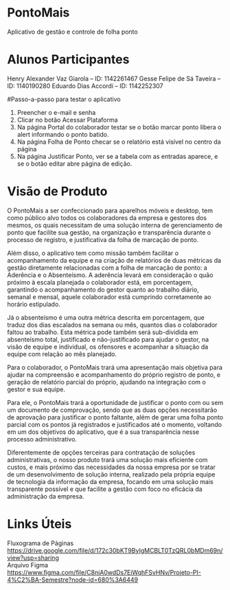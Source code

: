# PontoMais
Aplicativo de gestão e controle de folha ponto

# Alunos Participantes

Henry Alexander Vaz Giarola – ID: 1142261467
Gesse Felipe de Sá Taveira – ID: 1140190280
Eduardo Dias Accordi – ID: 1142252307

#Passo-a-passo para testar o aplicativo

1) Preencher o e-mail e senha
2) Clicar no botão Acessar Plataforma
3) Na página Portal do colaborador testar se o botão marcar ponto libera o alert informando o ponto batido.
4) Na página Folha de Ponto checar se o relatório está visível no centro da página
5) Na página Justificar Ponto, ver se a tabela com as entradas aparece, e se o botão editar abre página de edição.

# Visão de Produto
	
<p>O PontoMais a ser confeccionado para aparelhos móveis e desktop, tem como público alvo todos os colaboradores da empresa e gestores dos mesmos, os quais necessitam de uma solução interna de gerenciamento de ponto que facilite sua gestão,  na organização e transparência durante o processo de registro, e justificativa da folha de marcação de ponto.</p>
<p>Além disso, o aplicativo tem como missão também facilitar o acompanhamento da equipe e na criação de relatórios de duas métricas da gestão diretamente relacionadas com a folha de marcação de ponto: a Aderência e o Absenteísmo. A aderência levará em consideração o quão próximo à escala planejada o colaborador está, em porcentagem, garantindo o acompanhamento do gestor quanto ao trabalho diário, semanal e mensal, aquele colaborador está cumprindo corretamente ao horário estipulado.</p>
<p>Já o absenteísmo é uma outra métrica descrita em porcentagem, que traduz dos dias escalados na semana ou mês, quantos dias o colaborador faltou ao trabalho. Esta métrica pode também será sub-dividida em absenteísmo total, justificado e não-justificado para ajudar o gestor, na visão de equipe e individual, os ofensores e acompanhar a situação da equipe com relação ao mês planejado.</p>
<p>Para o colaborador, o PontoMais trará uma apresentação mais objetiva para ajudar na compreensão e acompanhamento do próprio registro de ponto, e geração de relatório parcial do próprio, ajudando na integração com o gestor e sua equipe.</p>
<p>Para ele, o PontoMais trará a oportunidade de justificar o ponto com ou sem um documento de comprovação, sendo que as duas opções necessitarão de aprovação para justificar o ponto faltante, além de gerar uma folha ponto parcial com os pontos já registrados e justificados até o momento, voltando em um dos objetivos do aplicativo, que é a sua transparência nesse processo administrativo.</p>
<p>Diferentemente de opções terceiras para contratação de soluções administrativas, o nosso produto trará uma solução mais eficiente com custos, e mais próximo das necessidades da nossa empresa por se tratar de um desenvolvimento de solução interna, realizado pela própria equipe de tecnologia da informação da empresa, focando em uma solução mais transparente possível e que facilite a gestão com foco no eficácia da administração da empresa.</p>


# Links Úteis

Fluxograma de Páginas https://drive.google.com/file/d/172c30bKT9ByIgMCBLT0TzQRL0bMDm69n/view?usp=sharing
<br/>Arquivo Figma https://www.figma.com/file/C8niA0wdDs7EiWqhFSvHNv/Projeto-PI-4%C2%BA-Semestre?node-id=680%3A6449
